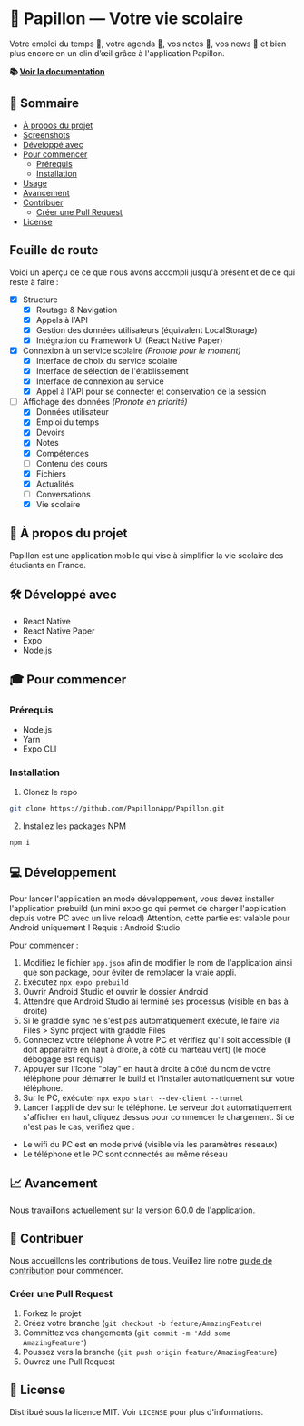 # 🦋 Papillon — Votre vie scolaire

Votre emploi du temps 📅, votre agenda 📓, vos notes 📝, vos news 📰 et bien plus encore en un clin d’œil grâce à l'application Papillon.

**📚 [Voir la documentation](<[https://github.com/PapillonApp/Papillon/wiki](https://docs.getpapillon.xyz/)>)**

## 🚀 Sommaire

- [À propos du projet](#-à-propos-du-projet)
- [Screenshots](#-screenshots)
- [Développé avec](#-développé-avec)
- [Pour commencer](#-pour-commencer)
  - [Prérequis](#prérequis)
  - [Installation](#installation)
- [Usage](#-usage)
- [Avancement](#-avancement)
- [Contribuer](#-contribuer)
  - [Créer une Pull Request](#créer-une-pull-request)
- [License](#-license)

## Feuille de route

Voici un aperçu de ce que nous avons accompli jusqu'à présent et de ce qui reste à faire :

- [x] Structure
  - [x] Routage & Navigation
  - [x] Appels à l'API
  - [x] Gestion des données utilisateurs (équivalent LocalStorage)
  - [x] Intégration du Framework UI (React Native Paper)
- [x] Connexion à un service scolaire _(Pronote pour le moment)_
  - [x] Interface de choix du service scolaire
  - [x] Interface de sélection de l'établissement
  - [x] Interface de connexion au service
  - [x] Appel à l'API pour se connecter et conservation de la session
- [ ] Affichage des données _(Pronote en priorité)_
  - [x] Données utilisateur
  - [x] Emploi du temps
  - [x] Devoirs
  - [x] Notes
  - [x] Compétences
  - [ ] Contenu des cours
  - [x] Fichiers
  - [x] Actualités
  - [ ] Conversations
  - [x] Vie scolaire

## 📖 À propos du projet

Papillon est une application mobile qui vise à simplifier la vie scolaire des étudiants en France.

## 🛠 Développé avec

- React Native
- React Native Paper
- Expo
- Node.js

## 🎓 Pour commencer

### Prérequis

- Node.js
- Yarn
- Expo CLI

### Installation

1. Clonez le repo

```sh
git clone https://github.com/PapillonApp/Papillon.git
```

2. Installez les packages NPM

```sh
npm i
```

## 💻 Développement

Pour lancer l'application en mode développement, vous devez installer l'application prebuild (un mini expo go qui permet de charger l'application depuis votre PC avec un live reload)
Attention, cette partie est valable pour Android uniquement !
Requis : Android Studio

Pour commencer :

1. Modifiez le fichier `app.json` afin de modifier le nom de l'application ainsi que son package, pour éviter de remplacer la vraie appli.
2. Exécutez `npx expo prebuild`
3. Ouvrir Android Studio et ouvrir le dossier Android
4. Attendre que Android Studio ai terminé ses processus (visible en bas à droite)
5. Si le graddle sync ne s'est pas automatiquement exécuté, le faire via Files > Sync project with graddle Files
6. Connectez votre téléphone À votre PC et vérifiez qu'il soit accessible (il doit apparaître en haut à droite, à côté du marteau vert) (le mode débogage est requis)
7. Appuyer sur l'îcone "play" en haut à droite à côté du nom de votre téléphone pour démarrer le build et l'installer automatiquement sur votre téléphone.
8. Sur le PC, exécuter `npx expo start --dev-client --tunnel`
9. Lancer l'appli de dev sur le téléphone. Le serveur doit automatiquement s'afficher en haut, cliquez dessus pour commencer le chargement. Si ce n'est pas le cas, vérifiez que :

- Le wifi du PC est en mode privé (visible via les paramètres réseaux)
- Le téléphone et le PC sont connectés au même réseau

## 📈 Avancement

Nous travaillons actuellement sur la version 6.0.0 de l'application.

## 👥 Contribuer

Nous accueillons les contributions de tous. Veuillez lire notre [guide de contribution](CONTRIBUTING.md) pour commencer.

### Créer une Pull Request

1. Forkez le projet
2. Créez votre branche (`git checkout -b feature/AmazingFeature`)
3. Committez vos changements (`git commit -m 'Add some AmazingFeature'`)
4. Poussez vers la branche (`git push origin feature/AmazingFeature`)
5. Ouvrez une Pull Request

## 📄 License

Distribué sous la licence MIT. Voir `LICENSE` pour plus d'informations.
